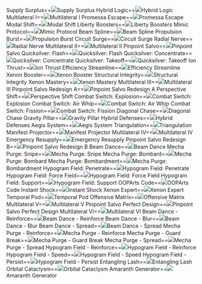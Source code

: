 Supply Surplus==<img src="upload/mxd/Xenon/Skill Supply Surplus.png"/>Supply Surplus
Hybrid Logic==<img src="upload/mxd/Xenon/Skill Hybrid Logic.png"/>Hybrid Logic
Multilateral I==<img src="upload/mxd/Xenon/Skill Multilateral I.png"/>Multilateral I
Promessa Escape==<img src="upload/mxd/Xenon/Skill Promessa Escape.png"/>Promessa Escape
Modal Shift==<img src="upload/mxd/Xenon/Skill Modal Shift.png"/>Modal Shift
Liberty Boosters==<img src="upload/mxd/Xenon/Skill Liberty Boosters.png"/>Liberty Boosters
Mimic Protocol==<img src="upload/mxd/Xenon/Skill Mimic Protocol.png"/>Mimic Protocol
Beam Spline==<img src="upload/mxd/Xenon/Skill Beam Spline.png"/>Beam Spline
Propulsion Burst==<img src="upload/mxd/Xenon/Skill Propulsion Burst.png"/>Propulsion Burst
Circuit Surge==<img src="upload/mxd/Xenon/Skill Circuit Surge.png"/>Circuit Surge
Radial Nerve==<img src="upload/mxd/Xenon/Skill Radial Nerve.png"/>Radial Nerve
Multilateral II==<img src="upload/mxd/Xenon/Skill Multilateral II.png"/>Multilateral II
Pinpoint Salvo==<img src="upload/mxd/Xenon/Skill Pinpoint Salvo.png"/>Pinpoint Salvo
Quicksilver: Flash==<img src="upload/mxd/Xenon/Skill Quicksilver Flash.png"/>Quicksilver: Flash
Quicksilver: Concentrate==<img src="upload/mxd/Xenon/Skill Quicksilver Concentrate.png"/>Quicksilver: Concentrate
Quicksilver: Takeoff==<img src="upload/mxd/Xenon/Skill Quicksilver Takeoff.png"/>Quicksilver: Takeoff
Ion Thrust==<img src="upload/mxd/Xenon/Skill Ion Thrust.png"/>Ion Thrust
Efficiency Streamline==<img src="upload/mxd/Xenon/Skill Efficiency Streamline (Old).png"/>Efficiency Streamline
Xenon Booster==<img src="upload/mxd/Xenon/Skill Xenon Booster (Old).png"/>Xenon Booster
Structural Integrity==<img src="upload/mxd/Xenon/Skill Structural Integrity.png"/>Structural Integrity
Xenon Mastery==<img src="upload/mxd/Xenon/Skill Xenon Mastery.png"/>Xenon Mastery
Multilateral III==<img src="upload/mxd/Xenon/Skill Multilateral III.png"/>Multilateral III
Pinpoint Salvo Redesign A==<img src="upload/mxd/Xenon/Skill Pinpoint Salvo Redesign A.png"/>Pinpoint Salvo Redesign A
Perspective Shift==<img src="upload/mxd/Xenon/Skill Perspective Shift.png"/>Perspective Shift
Combat Switch: Explosion==<img src="upload/mxd/Xenon/Skill Combat Switch Explosion.png"/>Combat Switch: Explosion
Combat Switch: Air Whip==<img src="upload/mxd/Xenon/Skill Combat Switch Air Whip.png"/>Combat Switch: Air Whip
Combat Switch: Fission==<img src="upload/mxd/Xenon/Skill Combat Switch Fission.png"/>Combat Switch: Fission
Diagonal Chase==<img src="upload/mxd/Xenon/Skill Diagonal Chase.png"/>Diagonal Chase
Gravity Pillar==<img src="upload/mxd/Xenon/Skill Gravity Pillar.png"/>Gravity Pillar
Hybrid Defenses==<img src="upload/mxd/Xenon/Skill Hybrid Defenses (Old).png"/>Hybrid Defenses
Aegis System==<img src="upload/mxd/Xenon/Skill Aegis System.png"/>Aegis System
Triangulation==<img src="upload/mxd/Xenon/Skill Triangulation.png"/>Triangulation
Manifest Projector==<img src="upload/mxd/Xenon/Skill Manifest Projector.png"/>Manifest Projector
Multilateral IV==<img src="upload/mxd/Xenon/Skill Multilateral IV.png"/>Multilateral IV
Emergency Resupply==<img src="upload/mxd/Xenon/Skill Emergency Resupply.png"/>Emergency Resupply
Pinpoint Salvo Redesign B==<img src="upload/mxd/Xenon/Skill Pinpoint Salvo Redesign B.png"/>Pinpoint Salvo Redesign B
Beam Dance==<img src="upload/mxd/Xenon/Skill Beam Dance.png"/>Beam Dance
Mecha Purge: Snipe==<img src="upload/mxd/Xenon/Skill Mecha Purge Snipe.png"/>Mecha Purge: Snipe
Mecha Purge: Bombard==<img src="upload/mxd/Xenon/Skill Mecha Purge Bombard.png"/>Mecha Purge: Bombard
Mecha Purge: Bombardment==<img src="upload/mxd/Xenon/Skill Mecha Purge Bombardment.png"/>Mecha Purge: Bombardment
Hypogram Field: Penetrate==<img src="upload/mxd/Xenon/Skill Hypogram Field Penetrate.png"/>Hypogram Field: Penetrate
Hypogram Field: Force Field==<img src="upload/mxd/Xenon/Skill Hypogram Field Force Field.png"/>Hypogram Field: Force Field
Hypogram Field: Support==<img src="upload/mxd/Xenon/Skill Hypogram Field Support.png"/>Hypogram Field: Support
OOPArts Code==<img src="upload/mxd/Xenon/Skill OOPArts Code.png"/>OOPArts Code
Instant Shock==<img src="upload/mxd/Xenon/Skill Instant Shock.png"/>Instant Shock
Xenon Expert==<img src="upload/mxd/Xenon/Skill Xenon Expert.png"/>Xenon Expert
Temporal Pod==<img src="upload/mxd/Xenon/Skill Temporal Pod.png"/>Temporal Pod
Offensive Matrix==<img src="upload/mxd/Xenon/Skill Offensive Matrix.png"/>Offensive Matrix
Multilateral V==<img src="upload/mxd/Xenon/Skill Multilateral V.png"/>Multilateral V
Pinpoint Salvo Perfect Design==<img src="upload/mxd/Xenon/Skill Pinpoint Salvo Perfect Design.png"/>Pinpoint Salvo Perfect Design
Multilateral VI==<img src="upload/mxd/Xenon/Skill Multilateral VI.png"/>Multilateral VI
Beam Dance \- Reinforce==<img src="upload/mxd/Xenon/Skill Beam Dance - Reinforce.png"/>Beam Dance - Reinforce
Beam Dance \- Blur==<img src="upload/mxd/Xenon/Skill Beam Dance - Blur.png"/>Beam Dance - Blur
Beam Dance \- Spread==<img src="upload/mxd/Xenon/Skill Beam Dance - Spread.png"/>Beam Dance - Spread
Mecha Purge \- Reinforce==<img src="upload/mxd/Xenon/Skill Mecha Purge - Reinforce.png"/>Mecha Purge - Reinforce
Mecha Purge \- Guard Break==<img src="upload/mxd/Xenon/Skill Mecha Purge - Guard Break.png"/>Mecha Purge - Guard Break
Mecha Purge \- Spread==<img src="upload/mxd/Xenon/Skill Mecha Purge - Spread.png"/>Mecha Purge - Spread
Hypogram Field \- Reinforce==<img src="upload/mxd/Xenon/Skill Hypogram Field - Reinforce.png"/>Hypogram Field - Reinforce
Hypogram Field \- Speed==<img src="upload/mxd/Xenon/Skill Hypogram Field - Speed.png"/>Hypogram Field - Speed
Hypogram Field \- Persist==<img src="upload/mxd/Xenon/Skill Hypogram Field - Persist.png"/>Hypogram Field - Persist
Entangling Lash==<img src="upload/mxd/Xenon/Skill Entangling Lash.png"/>Entangling Lash
Orbital Cataclysm==<img src="upload/mxd/Xenon/Skill Orbital Cataclysm.png"/>Orbital Cataclysm
Amaranth Generator==<img src="upload/mxd/Xenon/Skill Amaranth Generator.png"/>Amaranth Generator
